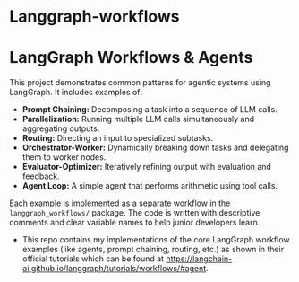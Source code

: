 # Langgraph-workflows

# LangGraph Workflows & Agents

This project demonstrates common patterns for agentic systems using LangGraph. It includes examples of:

- **Prompt Chaining:** Decomposing a task into a sequence of LLM calls.
- **Parallelization:** Running multiple LLM calls simultaneously and aggregating outputs.
- **Routing:** Directing an input to specialized subtasks.
- **Orchestrator-Worker:** Dynamically breaking down tasks and delegating them to worker nodes.
- **Evaluator-Optimizer:** Iteratively refining output with evaluation and feedback.
- **Agent Loop:** A simple agent that performs arithmetic using tool calls.

Each example is implemented as a separate workflow in the `langgraph_workflows/` package. The code is written with descriptive comments and clear variable names to help junior developers learn.

- This repo contains my implementations of the core LangGraph workflow examples (like agents, prompt chaining, routing, etc.) as shown in their official tutorials which can be found at https://langchain-ai.github.io/langgraph/tutorials/workflows/#agent.
